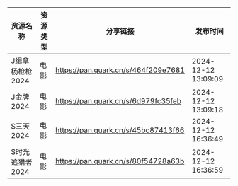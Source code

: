 | 资源名称       | 资源类型 | 分享链接                                | 发布时间                |
| ---------- | ---- | ----------------------------------- | ------------------- |
| J缉拿杨枪枪2024 | 电影   | https://pan.quark.cn/s/464f209e7681 | 2024-12-12 13:09:09 |
| J金牌2024    | 电影   | https://pan.quark.cn/s/6d979fc35feb | 2024-12-12 13:09:18 |
| S三天2024    | 电影   | https://pan.quark.cn/s/45bc87413f66 | 2024-12-12 16:36:49 |
| S时光追猎者2024 | 电影   | https://pan.quark.cn/s/80f54728a63b | 2024-12-12 16:36:59 |
